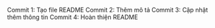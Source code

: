 Commit 1: Tạo file README
Commit 2: Thêm mô tả
Commit 3: Cập nhật thêm thông tin
Commit 4: Hoàn thiện README
